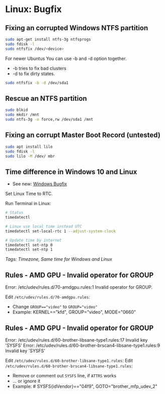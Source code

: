 # Linux: Bugfix

## Fixing an corrupted Windows NTFS partition

```bash
sudo apt-get install ntfs-3g ntfsprogs
sudo fdisk -l
sudo ntfsfix /dev/<device>
```

For newer Ubuntus You can use -b and -d option together.

* -b tries to fix bad clusters
* -d to fix dirty states.

```bash
sudo ntfsfix -b -d /dev/sda1
```

## Rescue an NTFS partition

```bash
sudo blkid
sudo mkdir /mnt
sudo ntfs-3g -o force,rw /dev/sda1 /mnt
```

## Fixing an corrupt Master Boot Record (untested)

```bash
sudo apt install lilo
sudo fdisk -l
sudo lilo -M /dev/ mbr
```

## Time difference in Windows 10 and Linux

* See new: [Windows Bugfix](../Windows/Bugfix.md#time-difference-in-windows-11-and-linux)

Set Linux Time to RTC.

Run Terminal in Linux:

```bash
# Status
timedatectl

# Linux use local time instead UTC
timedatectl set-local-rtc 1 --adjust-system-clock

# Update time by internet
timedatectl set-ntp 0
timedatectl set-ntp 1
```

*Tags: Timezone, Same time for Windows and Linux*

## Rules - AMD GPU - Invalid operator for GROUP

Error: /etc/udev/rules.d/70-amdgpu.rules:1 Invalid operator for GROUP.

Edit `/etc/udev/rules.d/70-amdgpu.rules`:

* Change `GROUP=="video"` to `GROUP="video"`
* Example: KERNEL=="kfd", GROUP="video", MODE="0660"

## Rules - AMD GPU - Invalid operator for GROUP

Error: /etc/udev/rules.d/60-brother-libsane-type1.rules:17 Invalid key 'SYSFS'
Error: /etc/udev/rules.d/60-brother-brscan4-libsane-type1.rules:9 Invalid key 'SYSFS'

Edit `/etc/udev/rules.d/60-brother-libsane-type1.rules`:
Edit `/etc/udev/rules.d/60-brother-brscan4-libsane-type1.rules`:

* Remove or comment out `SYSFS` line, if `ATTRS` works
* ... or ignore it
* Example: # SYSFS{idVendor}=="04f9", GOTO="brother_mfp_udev_2"
